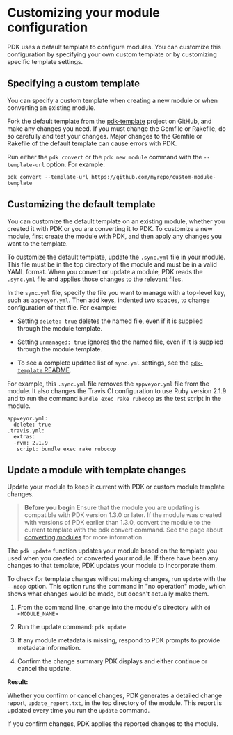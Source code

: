 # Customizing your module configuration

PDK uses a default template to configure modules. You can customize this
configuration by specifying your own custom template or by customizing specific
template settings.

## Specifying a custom template

You can specify a custom template when creating a new module or when converting
an existing module.

Fork the default template from the
[pdk-template](https://github.com/puppetlabs/pdk-templates) project on GitHub,
and make any changes you need. If you must change the Gemfile or Rakefile, do so
carefully and test your changes. Major changes to the Gemfile or Rakefile of the
default template can cause errors with PDK.

Run either the `pdk convert` or the `pdk new module` command with the
`--template-url` option. For example:

```console
pdk convert --template-url https://github.com/myrepo/custom-module-template
```

## Customizing the default template

You can customize the default template on an existing module, whether you
created it with PDK or you are converting it to PDK. To customize a new module,
first create the module with PDK, and then apply any changes you want to the
template.

To customize the default template, update the `.sync.yml` file in your module.
This file must be in the top directory of the module and must be in a valid YAML
format. When you convert or update a module, PDK reads the `.sync.yml` file and
applies those changes to the relevant files.

In the `sync.yml` file, specify the file you want to manage with a top-level
key, such as `appveyor.yml`. Then add keys, indented two spaces, to change
configuration of that file. For example:

-   Setting `delete: true` deletes the named file, even if it is supplied
    through the module template.

-   Setting `unmanaged: true` ignores the the named file, even if it is supplied
    through the module template.

-   To see a complete updated list of `sync.yml` settings, see the
    [`pdk-template`
    README](https://github.com/puppetlabs/pdk-templates/blob/main/README.md).


For example, this `.sync.yml` file removes the `appveyor.yml` file from the
module. It also changes the Travis CI configuration to use Ruby version 2.1.9
and to run the command `bundle exec rake rubocop` as the test script in the
module.

```
appveyor.yml:
  delete: true
.travis.yml:
  extras:
  -rvm: 2.1.9
   script: bundle exec rake rubocop
```

## Update a module with template changes

Update your module to keep it current with PDK or custom module template
changes. 

> **Before you begin**
> Ensure that the module you are updating is compatible with PDK version 1.3.0 or
later. If the module was created with versions of PDK earlier than 1.3.0,
convert the module to the current template with the pdk convert command. See the
page about [converting modules](pdk_converting_modules.md) for more
information. 

The `pdk update` function updates your module based on the template you used
when you created or converted your module. If there have been any changes to
that template, PDK updates your module to incorporate them.

To check for template changes without making changes, run `update` with the
`--noop` option. This option runs the command in "no operation" mode, which
shows what changes would be made, but doesn't actually make them.
1.  From the command line, change into the module's directory with `cd
    <MODULE_NAME>`

2.  Run the update command: `pdk update`

3.  If any module metadata is missing, respond to PDK prompts to provide
    metadata information.

4.  Confirm the change summary PDK displays and either continue or cancel the
    update. 


**Result:**

Whether you confirm or cancel changes, PDK generates a detailed change report,
`update_report.txt`, in the top directory of the module. This report is updated
every time you run the `update` command.

If you confirm changes, PDK applies the reported changes to the module.

